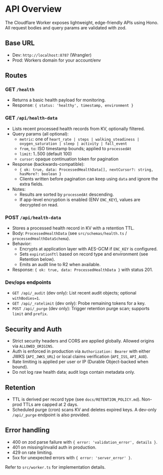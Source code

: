 # API Overview

The Cloudflare Worker exposes lightweight, edge-friendly APIs using Hono. All request bodies and query params are validated with zod.

## Base URL

- Dev: `http://localhost:8787` (Wrangler)
- Prod: Workers domain for your account/env

## Routes

### GET `/health`

- Returns a basic health payload for monitoring.
- Response: `{ status: 'healthy', timestamp, environment }`

### GET `/api/health-data`

- Lists recent processed health records from KV, optionally filtered.
- Query params (all optional):
  - `metric`: one of `heart_rate | steps | walking_steadiness | oxygen_saturation | sleep | activity | fall_event`
  - `from`, `to`: ISO timestamp bounds; applied to `processedAt`
  - `limit`: 1..500 (default 100)
  - `cursor`: opaque continuation token for pagination
- Response (backwards-compatible):
  - `{ ok: true, data: ProcessedHealthData[], nextCursor?: string, hasMore?: boolean }`
  - Clients written before pagination can keep using `data` and ignore the extra fields.
- Notes:
  - Results are sorted by `processedAt` descending.
  - If app-level encryption is enabled (ENV `ENC_KEY`), values are decrypted on read.

### POST `/api/health-data`

- Stores a processed health record in KV with a retention TTL.
- Body: `ProcessedHealthData` (see `src/schemas/health.ts` / `processedHealthDataSchema`).
- Behavior:
  - Encrypts at application layer with AES-GCM if `ENC_KEY` is configured.
  - Sets `expirationTtl` based on record type and environment (see Retention below).
  - Emits an audit line to R2 when available.
- Response: `{ ok: true, data: ProcessedHealthData }` with status 201.

### Dev/ops endpoints

- `GET /api/_audit` (dev only): List recent audit objects; optional `withBodies=1`.
- `GET /api/_ratelimit` (dev only): Probe remaining tokens for a key.
- `POST /api/_purge` (dev only): Trigger retention purge scan; supports `limit` and `prefix`.

## Security and Auth

- Strict security headers and CORS are applied globally. Allowed origins via `ALLOWED_ORIGINS`.
- Auth is enforced in production via `Authorization: Bearer` with either JWKS (`API_JWKS_URL`) or local claims verification (`API_ISS`, `API_AUD`).
- Rate limiting is applied per user or IP (Durable Object-backed when bound).
- Do not log raw health data; audit logs contain metadata only.

## Retention

- TTL is derived per record type (see `docs/RETENTION_POLICY.md`). Non-prod TTLs are capped at 2 days.
- Scheduled purge (cron) scans KV and deletes expired keys. A dev-only `/api/_purge` endpoint is also provided.

## Error handling

- 400 on zod parse failure with `{ error: 'validation_error', details }`.
- 401 on missing/invalid auth in production.
- 429 on rate limiting.
- 5xx for unexpected errors with `{ error: 'server_error' }`.

Refer to `src/worker.ts` for implementation details.
